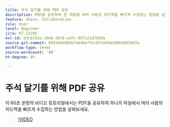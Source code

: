 ```yaml
---
title: 주석 달기를 위해 PDF 공유
description: PDF을 공유하여 한 파일에 여러 사람의 피드백을 빠르게 수집하는 방법을 살펴보세요
feature: Share, Collaboration
role: User
level: Beginner
jira: KT-13295
exl-id: d3c633aa-29e8-4878-a3fc-057121d7b0da
source-git-commit: 063268e985b7a64beffec8fa939a3d8b38d3d03a
workflow-type: tm+mt
source-wordcount: '49'
ht-degree: 0%

---
```


# 주석 달기를 위해 PDF 공유

이 60초 분량의 비디오 튜토리얼에서는 PDF을 공유하여 하나의 파일에서 여러 사람의 피드백을 빠르게 수집하는 방법을 살펴보세요.

>[!VIDEO](https://video.tv.adobe.com/v/3437195?quality=12&learn=on&hidetitle=true&captions=kor)

